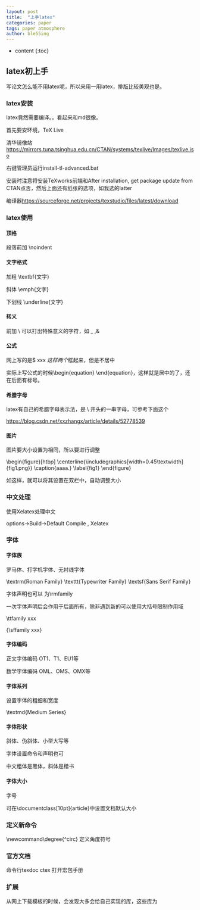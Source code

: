 ```yaml
---
layout: post
title:  "上手latex"
categories: paper
tags: paper atmosphere
author: ble55ing
---
```


* content
{:toc}
## latex初上手

写论文怎么能不用latex呢，所以来用一用latex，排版比较美观也是。

### latex安装

latex竟然需要编译。。看起来和md很像。

首先要安环境，TeX Live

清华镜像站 <https://mirrors.tuna.tsinghua.edu.cn/CTAN/systems/texlive/Images/texlive.iso> 

右键管理员运行install-tl-advanced.bat

安装时注意将安装TeXworks前端和After installation, get package update from CTAN点否，然后上面还有纸张的选项，如我选的latter

编译器<https://sourceforge.net/projects/texstudio/files/latest/download> 

### latex使用

#### 顶格

段落前加 \noindent 

#### 文字格式

加粗 \textbf{文字}

斜体 \emph{文字}

下划线 \underline{文字}

#### 转义

前加 \ 可以打出特殊意义的字符，如 _ ,&  

#### 公式

网上写的是$ xxx $这样两个$框起来，但是不居中

实际上写公式的时候\begin{equation} \end{equation}，这样就是居中的了，还在后面有标号。

#### 希腊字母

latex有自己的希腊字母表示法，是 \ 开头的一串字母，可参考下面这个

https://blog.csdn.net/xxzhangx/article/details/52778539

#### 图片

图片要大小设置为相同，所以要进行调整

\begin{figure}[htbp]
	\centerline{\includegraphics[width=0.45\textwidth]{fig1.png}}
	\caption{aaaa.}
	\label{fig1}
\end{figure}

如这样，就可以将其设置在双栏中，自动调整大小

### 中文处理

使用Xelatex处理中文

options->Build->Default Compile , Xelatex

### 字体

#### 字体族

罗马体、打字机字体、无衬线字体

\textrm{Roman Family}  \texttt{Typewriter Family}  \textsf{Sans Serif Family} 

字体声明也可以 为\rmfamily

 一次字体声明后会作用于后面所有，除非遇到新的可以使用大括号限制作用域

\ttfamily xxx

 {\sffamily xxx}

#### 字体编码 

正文字体编码 OT1、T1、EU1等

数学字体编码 OML、OMS、OMX等

#### 字体系列

设置字体的粗细和宽度

\textmd{Medium Series} 

#### 字体形状

斜体、伪斜体、小型大写等

字体设置命令和声明也可

中文粗体是黑体，斜体是楷书

#### 字体大小

字号

可在\documentclass[10pt]{article}中设置文档默认大小

### 定义新命令

\newcommand\degree{^circ} 定义角度符号

### 官方文档

命令行texdoc ctex 打开宏包手册

### 扩展

从网上下载模板的时候，会发现大多会给自己实现的库，这些库为